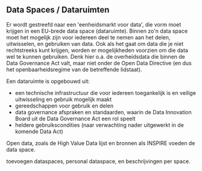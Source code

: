 ## Data Spaces / Dataruimten

Er wordt gestreefd naar een 'eenheidsmarkt voor data', die vorm moet krijgen in een EU-brede data space (dataruimte). Binnen zo'n data space moet het mogelijk zijn voor iedereen deel te nemen aan het delen, uitwisselen, en gebruiken van data. Ook als het gaat om data die je niet rechtstreeks kunt krijgen, worden er mogelijkheden voorzien om die data wel te kunnen gebruiken. Denk hier o.a. de overheidsdata die binnen de Data Governance Act valt, maar niet onder de Open Data Directive (en dus het openbaarheidsregime van de betreffende lidstaat).

Een dataruimte is opgebouwd uit:
* een technische infrastructuur die voor iedereen toegankelijk is en veilige uitwisseling en gebruik mogelijk maakt
* gereedschappen voor gebruik en delen
* data governance afspraken en standaarden, waarin de Data Innovation Board uit de Data Governance Act een rol speelt
* heldere gebruikscondities (naar verwachting nader uitgewerkt in de komende Data Act)

Open data, zoals de High Value Data lijst en bronnen als INSPIRE voeden de data space.

toevoegen dataspaces, personal dataspace, en beschrijvingen per space.
